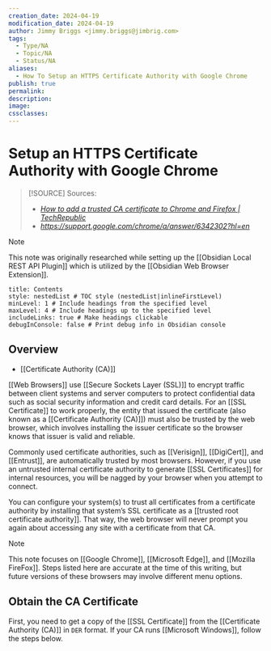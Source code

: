 ```yaml
---
creation_date: 2024-04-19
modification_date: 2024-04-19
author: Jimmy Briggs <jimmy.briggs@jimbrig.com>
tags:
  - Type/NA
  - Topic/NA
  - Status/NA
aliases:
  - How To Setup an HTTPS Certificate Authority with Google Chrome
publish: true
permalink:
description:
image:
cssclasses:
---
```


# Setup an HTTPS Certificate Authority with Google Chrome

> [!SOURCE] Sources:
> - *[How to add a trusted CA certificate to Chrome and Firefox | TechRepublic](https://www.techrepublic.com/article/how-to-add-a-trusted-certificate-authority-certificate-to-chrome-and-firefox/)*
> - *https://support.google.com/chrome/a/answer/6342302?hl=en*

> [!NOTE]
> This note was originally researched while setting up the [[Obsidian Local REST API Plugin]] which is utilized by the [[Obsidian Web Browser Extension]].

```table-of-contents
title: Contents 
style: nestedList # TOC style (nestedList|inlineFirstLevel)
minLevel: 1 # Include headings from the specified level
maxLevel: 4 # Include headings up to the specified level
includeLinks: true # Make headings clickable
debugInConsole: false # Print debug info in Obsidian console
```

## Overview

- [[Certificate Authority (CA)]]

[[Web Browsers]] use [[Secure Sockets Layer (SSL)]] to encrypt traffic between client systems and server computers to protect confidential data such as social security information and credit card details. For an [[SSL Certificate]] to work properly, the entity that issued the certificate (also known as a [[Certificate Authority (CA)]]) must also be trusted by the web browser, which involves installing the issuer certificate so the browser knows that issuer is valid and reliable.

Commonly used certificate authorities, such as [[Verisign]], [[DigiCert]], and [[Entrust]], are automatically trusted by most browsers. However, if you use an untrusted internal certificate authority to generate [[SSL Certificates]] for internal resources, you will be nagged by your browser when you attempt to connect.

You can configure your system(s) to trust all certificates from a certificate authority by installing that system’s SSL certificate as a [[trusted root certificate authority]]. That way, the web browser will never prompt you again about accessing any site with a certificate from that CA.

> [!NOTE]
> This note focuses on [[Google Chrome]], [[Microsoft Edge]], and [[Mozilla FireFox]]. Steps listed here are accurate at the time of this writing, but future versions of these browsers may involve different menu options.

## Obtain the CA Certificate

First, you need to get a copy of the [[SSL Certificate]] from the [[Certificate Authority (CA)]] in `DER` format. If your CA runs [[Microsoft Windows]], follow the steps below.

